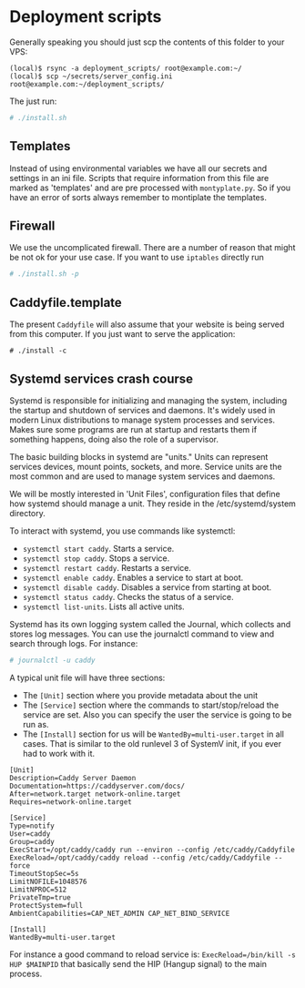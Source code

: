# Deployment scripts

Generally speaking you should just scp the contents of this folder to your VPS:

```
(local)$ rsync -a deployment_scripts/ root@example.com:~/
(local)$ scp ~/secrets/server_config.ini root@example.com:~/deployment_scripts/
```

The just run:

```bash
# ./install.sh
```

## Templates

Instead of using environmental variables we have all our secrets and settings in an ini file. Scripts that require information from this file are marked as 'templates' and are pre processed with `montyplate.py`. So if you have an error of sorts always remember to montiplate the templates.

## Firewall

We use the uncomplicated firewall. There are a number of reason that might be not ok for your use case. If you want to use `iptables` directly run
```bash
# ./install.sh -p
```

## Caddyfile.template

The present `Caddyfile` will also assume that your website is being served from this computer. If you just want to serve the application:

```
# ./install -c
```

## Systemd services crash course
Systemd is responsible for initializing and managing the system, including the startup and shutdown of services and daemons. It's widely used in modern Linux distributions to manage system processes and services. Makes sure some programs are run at startup and restarts them if something happens, doing also the role of a supervisor.
        
The basic building blocks in systemd are "units." Units can represent services devices, mount points, sockets, and more.
Service units are the most common and are used to manage system services and daemons.

We will be mostly interested in 'Unit Files', configuration files that define how systemd should manage a unit. They reside in the /etc/systemd/system directory.

To interact with systemd, you use commands like systemctl:
* `systemctl start caddy`.  Starts a service.
* `systemctl stop caddy`. Stops a service.
* `systemctl restart caddy`. Restarts a service.
* `systemctl enable caddy`. Enables a service to start at boot.
* `systemctl disable caddy`. Disables a service from starting at boot.
* `systemctl status caddy`. Checks the status of a service.
* `systemctl list-units`. Lists all active units.

Systemd has its own logging system called the Journal, which collects and stores log messages. You can use the journalctl command to view and search through logs. For instance:

```bash
# journalctl -u caddy
```


A typical unit file will have three sections:

* The `[Unit]` section where you provide metadata about the unit
* The `[Service]` section where the commands to start/stop/reload the service are set. Also you can specify the user the service is going to be run as.
* The `[Install]` section for us will be `WantedBy=multi-user.target` in all cases. That is similar to the old runlevel 3 of SystemV init, if you ever had to work with it.


```
[Unit]
Description=Caddy Server Daemon
Documentation=https://caddyserver.com/docs/
After=network.target network-online.target
Requires=network-online.target

[Service]
Type=notify
User=caddy
Group=caddy
ExecStart=/opt/caddy/caddy run --environ --config /etc/caddy/Caddyfile
ExecReload=/opt/caddy/caddy reload --config /etc/caddy/Caddyfile --force
TimeoutStopSec=5s
LimitNOFILE=1048576
LimitNPROC=512
PrivateTmp=true
ProtectSystem=full
AmbientCapabilities=CAP_NET_ADMIN CAP_NET_BIND_SERVICE

[Install]
WantedBy=multi-user.target
```

For instance a good command to reload service is: `ExecReload=/bin/kill -s HUP $MAINPID` that basically send the HIP (Hangup signal) to the main process.